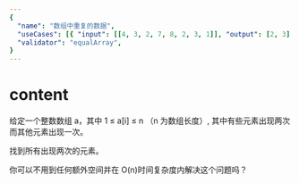 ```yaml
---
{
  "name": "数组中重复的数据",
  "useCases": [{ "input": [[4, 3, 2, 7, 8, 2, 3, 1]], "output": [2, 3] }],
  "validator": "equalArray",
}
---
```


# content

给定一个整数数组 a，其中 1 ≤ a[i] ≤ n （n 为数组长度）, 其中有些元素出现两次而其他元素出现一次。

找到所有出现两次的元素。

你可以不用到任何额外空间并在 O(n)时间复杂度内解决这个问题吗？
